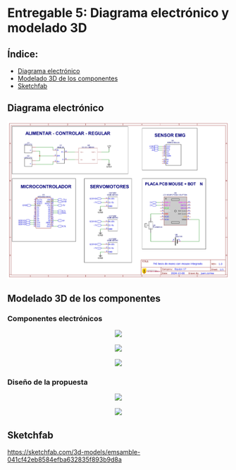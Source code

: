 # Entregable 5: Diagrama electrónico y modelado 3D

## Índice:
- [Diagrama electrónico](https://github.com/micaelaacc/Proyecto_FunBio/blob/main/Entregables/E5.md#diagrama-electr%C3%B3nico)
- [Modelado 3D de los componentes](https://github.com/micaelaacc/Proyecto_FunBio/blob/main/Entregables/E5.md#modelado-3d-de-los-componentes)
- [Sketchfab](https://github.com/micaelaacc/Proyecto_FunBio/blob/main/Entregables/E5.md#skecthfab)

## Diagrama electrónico
<p align="center">
  <img src="https://github.com/micaelaacc/Proyecto_FunBio/blob/a076634ee83ee0a8cf0f550b64e853f2e41ba777/Im%C3%A1genes/Dise%C3%B1oElectr%C3%B3nico.jpg">
</p>

## Modelado 3D de los componentes
### Componentes electrónicos
<p align="center">
  <img src="https://github.com/micaelaacc/Proyecto_FunBio/blob/f773bbe7fdfdd7e6e6519ead27905e92056a370b/Im%C3%A1genes/Componentes1.png">
</p>

<p align="center">
  <img src="https://github.com/micaelaacc/Proyecto_FunBio/blob/aa03a48b78b8eb21b1b1b469e70e56fa9ab746e0/Im%C3%A1genes/Componentes2.png">
</p>

<p align="center">
  <img src="https://github.com/micaelaacc/Proyecto_FunBio/blob/01b65f515072415a704ab83f86825f8de5083756/Im%C3%A1genes/Componentes3.png">
</p>

### Diseño de la propuesta
<p align="center">
  <img src="https://github.com/micaelaacc/Proyecto_FunBio/blob/21d7407ddf9be97a2e3c4f8a193bf64c5d5abec5/Im%C3%A1genes/Modelado3D%20(1).png">
</p>
<p align="center">
  <img src="https://github.com/micaelaacc/Proyecto_FunBio/blob/5679f53de700db2a2b41eddda0a35a25dd63a8df/Im%C3%A1genes/Modelado3D%20(2).png">
</p>

## Sketchfab
https://sketchfab.com/3d-models/emsamble-041cf42eb8584efba632835f893b9d8a
